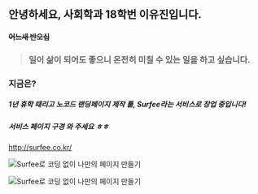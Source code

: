 ## 안녕하세요, 사회학과 18학번 **이유진**입니다. 

#### ~~어느새 반오십~~



> ### 일이 삶이 되어도 좋으니 온전히 미칠 수 있는 일을 하고 싶습니다.



### 지금은?

##### 1년 휴학 때리고 **노코드 랜딩페이지 제작 툴, Surfee**라는 서비스로 창업 중입니다!

##### 서비스 페이지 구경 와 주세요 ㅎㅎ

<http://surfee.co.kr/>



![Surfee로 코딩 없이 나만의 페이지 만들기](/Desktop/Surfee.png)

![Surfee로 코딩 없이 나만의 페이지 만들기](/desktop/Surfee.png "Surfee 홈페이지")

